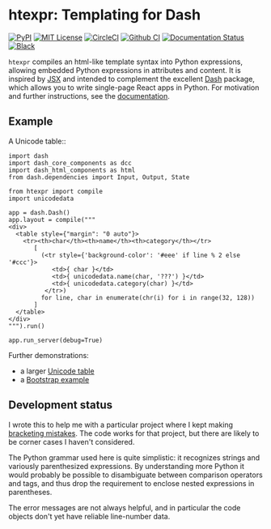 htexpr: Templating for Dash
===========================

[![PyPI](https://img.shields.io/pypi/v/htexpr)](https://pypi.org/project/htexpr/)
[![MIT License](https://img.shields.io/pypi/l/htexpr?color=brightgreen)](https://github.com/jkseppan/htexpr/blob/master/LICENSE)
[![CircleCI](https://img.shields.io/circleci/build/github/jkseppan/htexpr)](https://circleci.com/gh/jkseppan/htexpr/tree/master)
[![Github CI](https://github.com/jkseppan/htexpr/workflows/CI/badge.svg)](https://github.com/jkseppan/htexpr/actions?query=workflow%3ACI)
[![Documentation Status](https://readthedocs.org/projects/htexpr/badge/?version=latest)](https://htexpr.readthedocs.io/en/latest/?badge=latest)
[![Black](https://img.shields.io/badge/code%20style-black-000000.svg)](https://black.readthedocs.io/)

`htexpr` compiles an html-like template syntax into Python
expressions, allowing embedded Python expressions in attributes and
content. It is inspired by [JSX]() and intended to complement the
excellent [Dash]() package, which allows you to write single-page
React apps in Python. For motivation and further instructions, see the
[documentation](https://htexpr.readthedocs.io/en/latest/).

[JSX]: https://reactjs.org/docs/introducing-jsx.html
[Dash]: https://dash.plot.ly

Example
-------

A Unicode table::

    import dash
    import dash_core_components as dcc
    import dash_html_components as html
    from dash.dependencies import Input, Output, State

    from htexpr import compile
    import unicodedata

    app = dash.Dash()
    app.layout = compile("""
    <div>
      <table style={"margin": "0 auto"}>
        <tr><th>char</th><th>name</th><th>category</th></tr>
           [
             (<tr style={'background-color': '#eee' if line % 2 else '#ccc'}>
                <td>{ char }</td>
                <td>{ unicodedata.name(char, '???') }</td>
                <td>{ unicodedata.category(char) }</td>
              </tr>)
             for line, char in enumerate(chr(i) for i in range(32, 128))
           ]
      </table>
    </div>
    """).run()

    app.run_server(debug=True)

Further demonstrations:

* a larger [Unicode table](examples/unicode_table.py)
* a [Bootstrap example](examples/bootstrap.py)


Development status
------------------

I wrote this to help me with a particular project where I kept making
[bracketing mistakes](https://htexpr.readthedocs.io/en/latest/motivation.html).
The code works for that project, but there are likely to be corner
cases I haven't considered.

The Python grammar used here is quite simplistic: it recognizes
strings and variously parenthesized expressions. By understanding more
Python it would probably be possible to disambiguate between
comparison operators and tags, and thus drop the requirement to
enclose nested expressions in parentheses.

The error messages are not always helpful, and in particular the code
objects don't yet have reliable line-number data.
